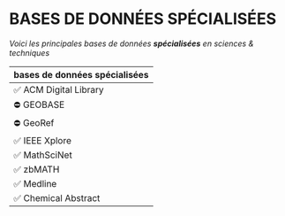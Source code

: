 # BASES DE DONNÉES SPÉCIALISÉES

*Voici les principales bases de données* ***spécialisées*** *en sciences & techniques*   

| bases de données spécialisées |
| :-- |
| ✅ ACM Digital Library |
| ⛔️ GEOBASE |
| ⛔️ GeoRef |
| ✅ IEEE Xplore |
| ✅ MathSciNet |
| ✅ zbMATH |
| ✅ Medline |
| ✅ Chemical Abstract |
